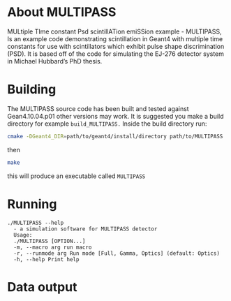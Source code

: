 # About MULTIPASS

MULtiple TIme constant Psd scintillATion emiSSion example - MULTIPASS, 
Is an example code demonstrating scintillation in Geant4 with multiple time constants for use with scintillators which exhibit pulse shape discrimination (PSD). It is based off of the code for simulating the EJ-276 detector system in Michael Hubbard’s PhD thesis.

# Building
The MULTIPASS source code has been built and tested against Gean4.10.04.p01 other versions may work.
It is suggested you make a build directory for example ```build_MULTIPASS.```
Inside the build directory run:
```bash
cmake -DGeant4_DIR=path/to/geant4/install/directory path/to/MULTIPASS
```
then
```bash
make
```
this will produce an executable called ```MULTIPASS```

# Running
```
./MULTIPASS --help
  - a simulation software for MULTIPASS detector
  Usage:
  ./MULTIPASS [OPTION...]
  -m, --macro arg run macro
  -r, --runmode arg Run mode [Full, Gamma, Optics] (default: Optics)
  -h, --help Print help
```

# Data output
